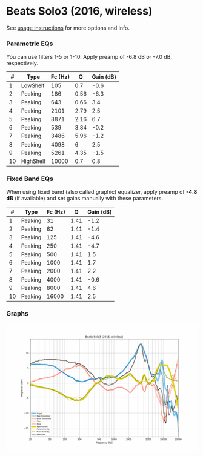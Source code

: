 # Beats Solo3 (2016, wireless)
See [usage instructions](https://github.com/jaakkopasanen/AutoEq#usage) for more options and info.

### Parametric EQs
You can use filters 1-5 or 1-10. Apply preamp of -6.8 dB or -7.0 dB, respectively.

|   # | Type      |   Fc (Hz) |    Q |   Gain (dB) |
|-----|-----------|-----------|------|-------------|
|   1 | LowShelf  |       105 | 0.7  |        -0.6 |
|   2 | Peaking   |       186 | 0.56 |        -6.3 |
|   3 | Peaking   |       643 | 0.66 |         3.4 |
|   4 | Peaking   |      2101 | 2.79 |         2.5 |
|   5 | Peaking   |      8871 | 2.16 |         6.7 |
|   6 | Peaking   |       539 | 3.84 |        -0.2 |
|   7 | Peaking   |      3486 | 5.96 |        -1.2 |
|   8 | Peaking   |      4098 | 6    |         2.5 |
|   9 | Peaking   |      5261 | 4.35 |        -1.5 |
|  10 | HighShelf |     10000 | 0.7  |         0.8 |

### Fixed Band EQs
When using fixed band (also called graphic) equalizer, apply preamp of **-4.8 dB** (if available) and set gains manually with these parameters.

|   # | Type    |   Fc (Hz) |    Q |   Gain (dB) |
|-----|---------|-----------|------|-------------|
|   1 | Peaking |        31 | 1.41 |        -1.2 |
|   2 | Peaking |        62 | 1.41 |        -1.4 |
|   3 | Peaking |       125 | 1.41 |        -4.6 |
|   4 | Peaking |       250 | 1.41 |        -4.7 |
|   5 | Peaking |       500 | 1.41 |         1.5 |
|   6 | Peaking |      1000 | 1.41 |         1.7 |
|   7 | Peaking |      2000 | 1.41 |         2.2 |
|   8 | Peaking |      4000 | 1.41 |        -0.6 |
|   9 | Peaking |      8000 | 1.41 |         4.6 |
|  10 | Peaking |     16000 | 1.41 |         2.5 |

### Graphs
![](./Beats%20Solo3%20(2016,%20wireless).png)
